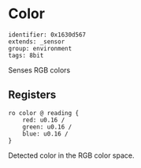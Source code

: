 # Color

    identifier: 0x1630d567
    extends: _sensor
    group: environment
    tags: 8bit

Senses RGB colors

## Registers

    ro color @ reading {
        red: u0.16 /
        green: u0.16 /
        blue: u0.16 /
    }

Detected color in the RGB color space.
